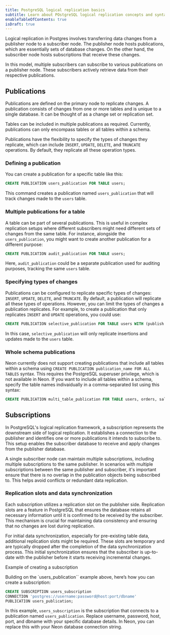 ```yaml
---
title: PostgreSQL logical replication basics
subtitle: Learn about POstgreSQL logical replication concepts and syntax
enableTableOfContents: true
isDraft: true
---
```


Logical replication in Postgres involves transferring data changes from a publisher node to a subscriber node. The publisher node hosts publications, which are essentially sets of database changes. On the other hand, the subscriber node hosts subscriptions that receive these changes.

In this model, multiple subscribers can subscribe to various publications on a publisher node. These subscribers actively retrieve data from their respective publications.

## Publications

Publications are defined on the primary node to replicate changes. A publication consists of changes from one or more tables and is unique to a single database. It can be thought of as a change set or replication set.

Tables can be included in multiple publications as required. Currently, publications can only encompass tables or all tables within a schema.

Publications have the flexibility to specify the types of changes they replicate, which can include `INSERT`, `UPDATE`, `DELETE`, and `TRUNCATE` operations. By default, they replicate all these operation types. 

### Defining a publication

You can create a publication for a specific table like this:

```sql
CREATE PUBLICATION users_publication FOR TABLE users;
```

This command creates a publication named `users_publication` that will track changes made to the `users` table.

### Multiple publications for a table

A table can be part of several publications. This is useful in complex replication setups where different subscribers might need different sets of changes from the same table. For instance, alongside the `users_publication`, you might want to create another publication for a different purpose:

```sql
CREATE PUBLICATION audit_publication FOR TABLE users;
```

Here, `audit_publication` could be a separate publication used for auditing purposes, tracking the same `users` table.

### Specifying types of changes

Publications can be configured to replicate specific types of changes: `INSERT`, `UPDATE`, `DELETE`, and `TRUNCATE`. By default, a publication will replicate all these types of operations. However, you can limit the types of changes a publication replicates. For example, to create a publication that only replicates `INSERT` and `UPDATE` operations, you could use:

```sql
CREATE PUBLICATION selective_publication FOR TABLE users WITH (publish = 'insert, update');
```

In this case, `selective_publication` will only replicate insertions and updates made to the `users` table.

### Whole schema publications

Neon currently does not support creating publications that include all tables within a schema using `CREATE PUBLICATION publication_name FOR ALL TABLES` syntax. This requires the PostgreSQL superuser privilege, which is not available in Neon. If you want to include all tables within a schema, specify the table names indivaidually in a comma-separated list using this syntax:

```sql
CREATE PUBLICATION multi_table_publication FOR TABLE users, orders, sales;
```

## Subscriptions

In PostgreSQL's logical replication framework, a subscription represents the downstream side of logical replication. It establishes a connection to the publisher and identifies one or more publications it intends to subscribe to. This setup enables the subscriber database to receive and apply changes from the publisher database.

A single subscriber node can maintain multiple subscriptions, including multiple subscriptions to the same publisher. In scenarios with multiple subscriptions between the same publisher and subscriber, it's important ensure that there is no overlap in the publication objects being subscribed to. This helps avoid conflicts or redundant data replication.

### Replication slots and data synchronization

Each subscription utilizes a replication slot on the publisher side. Replication slots are a feature in PostgreSQL that ensures the database retains all necessary information until it is confirmed to be received by the subscriber. This mechanism is crucial for maintaining data consistency and ensuring that no changes are lost during replication.

For initial data synchronization, especially for pre-existing table data, additional replication slots might be required. These slots are temporary and are typically dropped after the completion of the data synchronization process. This initial synchronization ensures that the subscriber is up-to-date with the publisher before it starts receiving incremental changes.

Example of creating a subscription

Building on the `users_publication`` example above, here’s how you can create a subscription:

```sql
CREATE SUBSCRIPTION users_subscription 
CONNECTION 'postgres://username:password@host:port/dbname' 
PUBLICATION users_publication;
```

In this example, `users_subscription` is the subscription that connects to a publication named `users_publication`. Replace username, password, host, port, and dbname with your specific database details. In Neon, you can replace this with your Neon database connection string.